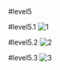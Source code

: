 #level5

#level5.1
![1](https://github.com/Phetteepop/COM-LAB-I-LabSheet-Week-11/assets/144197367/e5efb797-33e0-405c-b680-393aea5255ef)

#level5.2
![2](https://github.com/Phetteepop/COM-LAB-I-LabSheet-Week-11/assets/144197367/441d8e88-f964-4345-bc42-4e2506bbc839)

#level5.3
![3](https://github.com/Phetteepop/COM-LAB-I-LabSheet-Week-11/assets/144197367/e4e72b83-11ef-46da-a6e3-5e6544f5144c)
